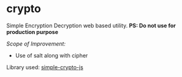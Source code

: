 # crypto

Simple Encryption Decryption web based utility.
**PS: Do not use for production purpose**

*Scope of Improvement:*

- Use of salt along with cipher

Library used: [simple-crypto-js](https://simplecrypto.js.org/)
